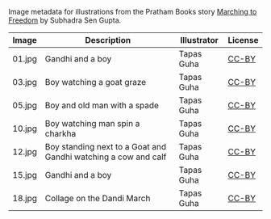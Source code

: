 Image metadata for illustrations from the Pratham Books story [Marching to Freedom](https://storyweaver.org.in/stories/754-marching-to-freedom) by Subhadra Sen Gupta.

Image | Description | Illustrator | License
----- | ----------- | ----------- | -------
01.jpg | Gandhi and a boy | Tapas Guha | [CC-BY](https://creativecommons.org/licenses/by/4.0/)
03.jpg | Boy watching a goat graze | Tapas Guha | [CC-BY](https://creativecommons.org/licenses/by/4.0/)
05.jpg | Boy and old man with a spade | Tapas Guha | [CC-BY](https://creativecommons.org/licenses/by/4.0/)
10.jpg | Boy watching man spin a charkha | Tapas Guha | [CC-BY](https://creativecommons.org/licenses/by/4.0/)
12.jpg | Boy standing next to a Goat and Gandhi watching a cow and calf | Tapas Guha | [CC-BY](https://creativecommons.org/licenses/by/4.0/)
15.jpg | Gandhi and a boy | Tapas Guha | [CC-BY](https://creativecommons.org/licenses/by/4.0/)
18.jpg | Collage on the Dandi March | Tapas Guha | [CC-BY](https://creativecommons.org/licenses/by/4.0/)